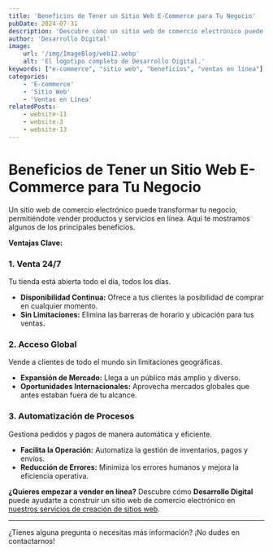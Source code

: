 ```yaml
---
title: 'Beneficios de Tener un Sitio Web E-Commerce para Tu Negocio'
pubDate: 2024-07-31
description: 'Descubre cómo un sitio web de comercio electrónico puede beneficiar a tu negocio y aumentar tus ventas.'
author: 'Desarrollo Digital'
image:
    url: '/img/ImageBlog/web12.webp'
    alt: 'El logotipo completo de Desarrollo Digital.'
keywords: ["e-commerce", "sitio web", "beneficios", "ventas en línea"]
categories:
    - 'E-commerce'
    - 'Sitio Web'
    - 'Ventas en Línea'
relatedPosts: 
    - website-11
    - website-3
    - website-13
---
```


# Beneficios de Tener un Sitio Web E-Commerce para Tu Negocio

Un sitio web de comercio electrónico puede transformar tu negocio, permitiéndote vender productos y servicios en línea. Aquí te mostramos algunos de los principales beneficios.

**Ventajas Clave:**

### 1. **Venta 24/7**

Tu tienda está abierta todo el día, todos los días.

- **Disponibilidad Continua:** Ofrece a tus clientes la posibilidad de comprar en cualquier momento.
- **Sin Limitaciones:** Elimina las barreras de horario y ubicación para tus ventas.

### 2. **Acceso Global**

Vende a clientes de todo el mundo sin limitaciones geográficas.

- **Expansión de Mercado:** Llega a un público más amplio y diverso.
- **Oportunidades Internacionales:** Aprovecha mercados globales que antes estaban fuera de tu alcance.

### 3. **Automatización de Procesos**

Gestiona pedidos y pagos de manera automática y eficiente.

- **Facilita la Operación:** Automatiza la gestión de inventarios, pagos y envíos.
- **Reducción de Errores:** Minimiza los errores humanos y mejora la eficiencia operativa.

**¿Quieres empezar a vender en línea?** Descubre cómo **Desarrollo Digital** puede ayudarte a construir un sitio web de comercio electrónico en [nuestros servicios de creación de sitios web](https://desarrollo-digital.com/servicios/website/).

---

¿Tienes alguna pregunta o necesitas más información? ¡No dudes en contactarnos!
